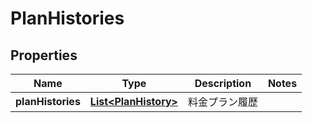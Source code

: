 

# PlanHistories


## Properties

| Name | Type | Description | Notes |
|------------ | ------------- | ------------- | -------------|
|**planHistories** | [**List&lt;PlanHistory&gt;**](PlanHistory.md) | 料金プラン履歴 |  |



